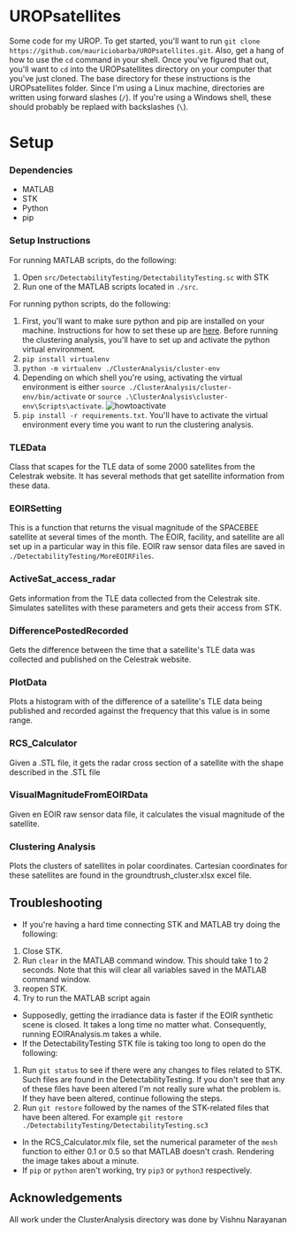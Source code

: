 # UROPsatellites
Some code for my UROP. To get started, you'll want to run `git clone https://github.com/mauriciobarba/UROPsatellites.git`. Also, get a hang of how to use the `cd` command in your shell. Once you've figured that out, you'll want to `cd` into the UROPsatellites directory on your computer that you've just cloned. The base directory for these instructions is the UROPsatellites folder. Since I'm using a Linux machine, directories are written using forward slashes (`/`). If you're using a Windows shell, these should probably be replaed with backslashes (`\`). 
# Setup
### Dependencies
* MATLAB
* STK
* Python
* pip
### Setup Instructions
For running MATLAB scripts, do the following:
1. Open `src/DetectabilityTesting/DetectabilityTesting.sc` with STK
2. Run one of the MATLAB scripts located in `./src`. 

For running python scripts, do the following:
1. First, you'll want to make sure python and pip are installed on your machine. Instructions for how to set these up are [here](https://wiki.python.org/moin/BeginnersGuide/Download). Before running the clustering analysis, you'll have to set up and activate the python virtual environment.
2. `pip install virtualenv`
3. `python -m virtualenv ./ClusterAnalysis/cluster-env`
4. Depending on which shell you're using, activating the virtual environment is either `source ./ClusterAnalysis/cluster-env/bin/activate` or `source .\ClusterAnalysis\cluster-env\Scripts\activate`.
![howtoactivate](ClusterAnalysis/howtoactivatevenv.png)
5. `pip install -r requirements.txt`.
You'll have to activate the virtual environment every time you want to run the clustering analysis. 

### TLEData
Class that scapes for the TLE data of some 2000 satellites from the Celestrak website. It has several methods that get satellite information from these data.
### EOIRSetting
This is a function that returns the visual magnitude of the SPACEBEE satellite at several times of the month. The EOIR, facility, and satellite are all set up in a particular way in this file. EOIR raw sensor data files are saved in `./DetectabilityTesting/MoreEOIRFiles`. 
### ActiveSat_access_radar
Gets information from the TLE data collected from the Celestrak site. Simulates satellites with these parameters and gets their access from STK.
### DifferencePostedRecorded
Gets the difference between the time that a satellite's TLE data was collected and published on the Celestrak website.
### PlotData
Plots a histogram with of the difference of a satellite's TLE data being published and recorded against the frequency that this value is in some range.
### RCS_Calculator
Given a .STL file, it gets the radar cross section of a satellite with the shape described in the .STL file
### VisualMagnitudeFromEOIRData
Given en EOIR raw sensor data file, it calculates the visual magnitude of the satellite.
### Clustering Analysis
Plots the clusters of satellites in polar coordinates. Cartesian coordinates for these satellites are found in the groundtrush_cluster.xlsx excel file. 
## Troubleshooting
* If you're having a hard time connecting STK and MATLAB try doing the following:
1. Close STK.
2. Run `clear` in the MATLAB command window. This should take 1 to 2 seconds. Note that this will clear all variables saved in the MATLAB command window.
3. reopen STK.
4. Try to run the MATLAB script again
* Supposedly, getting the irradiance data is faster if the EOIR synthetic scene is closed. It takes a long time no matter what. Consequently, running EOIRAnalysis.m takes a while.
* If the DetectabilityTesting STK file is taking too long to open do the following:
1. Run `git status` to see if there were any changes to files related to STK. Such files are found in the DetectabilityTesting. If you don't see that any of these files have been altered I'm not really sure what the problem is. If they have been altered, continue following the steps.
2. Run `git restore` followed by the names of the STK-related files that have been altered. For example `git restore ./DetectabilityTesting/DetectabilityTesting.sc3`
* In the RCS_Calculator.mlx file, set the numerical parameter of the `mesh` function to either 0.1 or 0.5 so that MATLAB doesn't crash. Rendering the image takes about a minute.
* If `pip` or `python` aren't working, try `pip3` or `python3` respectively.
## Acknowledgements
All work under the ClusterAnalysis directory was done by Vishnu Narayanan
